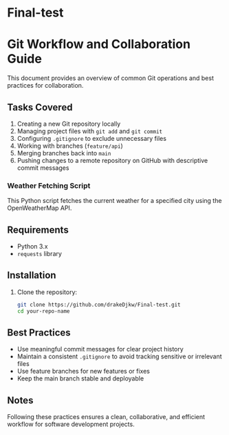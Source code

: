 # Final-test

# Git Workflow and Collaboration Guide

This document provides an overview of common Git operations and best practices for collaboration.

## Tasks Covered

1. Creating a new Git repository locally
2. Managing project files with `git add` and `git commit`
3. Configuring `.gitignore` to exclude unnecessary files
4. Working with branches (`feature/api`)
5. Merging branches back into `main`
6. Pushing changes to a remote repository on GitHub with descriptive commit messages

### Weather Fetching Script

This Python script fetches the current weather for a specified city using the OpenWeatherMap API.

## Requirements

- Python 3.x
- `requests` library

## Installation

1. Clone the repository:
   ```bash
   git clone https://github.com/drakeDjkw/Final-test.git
   cd your-repo-name

## Best Practices

- Use meaningful commit messages for clear project history
- Maintain a consistent `.gitignore` to avoid tracking sensitive or irrelevant files
- Use feature branches for new features or fixes
- Keep the main branch stable and deployable

## Notes

Following these practices ensures a clean, collaborative, and efficient workflow for software development projects.
